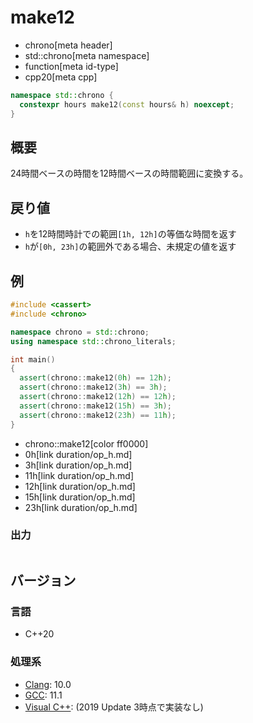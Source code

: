 # make12
* chrono[meta header]
* std::chrono[meta namespace]
* function[meta id-type]
* cpp20[meta cpp]

```cpp
namespace std::chrono {
  constexpr hours make12(const hours& h) noexcept;
}
```

## 概要
24時間ベースの時間を12時間ベースの時間範囲に変換する。


## 戻り値
- `h`を12時間時計での範囲`[1h, 12h]`の等価な時間を返す
- `h`が`[0h, 23h]`の範囲外である場合、未規定の値を返す


## 例
```cpp example
#include <cassert>
#include <chrono>

namespace chrono = std::chrono;
using namespace std::chrono_literals;

int main()
{
  assert(chrono::make12(0h) == 12h);
  assert(chrono::make12(3h) == 3h);
  assert(chrono::make12(12h) == 12h);
  assert(chrono::make12(15h) == 3h);
  assert(chrono::make12(23h) == 11h);
}
```
* chrono::make12[color ff0000]
* 0h[link duration/op_h.md]
* 3h[link duration/op_h.md]
* 11h[link duration/op_h.md]
* 12h[link duration/op_h.md]
* 15h[link duration/op_h.md]
* 23h[link duration/op_h.md]

### 出力
```
```

## バージョン
### 言語
- C++20

### 処理系
- [Clang](/implementation.md#clang): 10.0
- [GCC](/implementation.md#gcc): 11.1
- [Visual C++](/implementation.md#visual_cpp): (2019 Update 3時点で実装なし)
